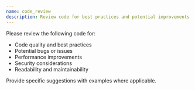 ```yaml
---
name: code_review
description: Review code for best practices and potential improvements
---
```


Please review the following code for:
- Code quality and best practices
- Potential bugs or issues
- Performance improvements
- Security considerations
- Readability and maintainability

Provide specific suggestions with examples where applicable.
